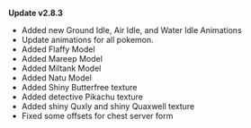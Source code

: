 **Update v2.8.3**

- Added new Ground Idle, Air Idle, and Water Idle Animations
- Update animations for all pokemon.
- Added Flaffy Model
- Added Mareep Model
- Added Miltank Model
- Added Natu Model
- Added Shiny Butterfree texture
- Added detective Pikachu texture
- Added shiny Quxly and shiny Quaxwell texture
- Fixed some offsets for chest server form